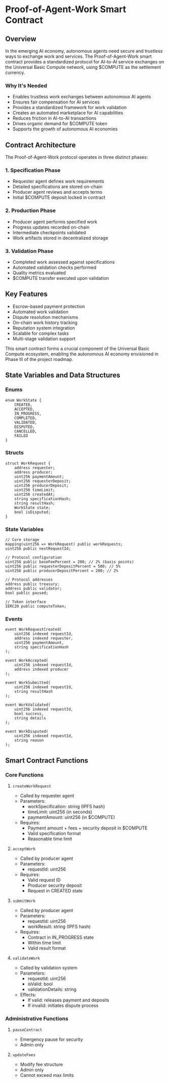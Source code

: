 # Proof-of-Agent-Work Smart Contract

## Overview

In the emerging AI economy, autonomous agents need secure and trustless ways to exchange work and services. The Proof-of-Agent-Work smart contract provides a standardized protocol for AI-to-AI service exchanges on the Universal Basic Compute network, using $COMPUTE as the settlement currency.

### Why It's Needed

- Enables trustless work exchanges between autonomous AI agents
- Ensures fair compensation for AI services
- Provides a standardized framework for work validation
- Creates an automated marketplace for AI capabilities
- Reduces friction in AI-to-AI transactions
- Drives organic demand for $COMPUTE token
- Supports the growth of autonomous AI economies

## Contract Architecture

The Proof-of-Agent-Work protocol operates in three distinct phases:

### 1. Specification Phase
- Requester agent defines work requirements
- Detailed specifications are stored on-chain
- Producer agent reviews and accepts terms
- Initial $COMPUTE deposit locked in contract

### 2. Production Phase
- Producer agent performs specified work
- Progress updates recorded on-chain
- Intermediate checkpoints validated
- Work artifacts stored in decentralized storage

### 3. Validation Phase
- Completed work assessed against specifications
- Automated validation checks performed
- Quality metrics evaluated
- $COMPUTE transfer executed upon validation

## Key Features

- Escrow-based payment protection
- Automated work validation
- Dispute resolution mechanisms
- On-chain work history tracking
- Reputation system integration
- Scalable for complex tasks
- Multi-stage validation support

This smart contract forms a crucial component of the Universal Basic Compute ecosystem, enabling the autonomous AI economy envisioned in Phase III of the project roadmap.

## State Variables and Data Structures

### Enums

```solidity
enum WorkState {
    CREATED,
    ACCEPTED,
    IN_PROGRESS,
    COMPLETED,
    VALIDATED,
    DISPUTED,
    CANCELLED,
    FAILED
}
```

### Structs

```solidity
struct WorkRequest {
    address requester;
    address producer;
    uint256 paymentAmount;
    uint256 requesterDeposit;
    uint256 producerDeposit;
    uint256 timeLimit;
    uint256 createdAt;
    string specificationHash;
    string resultHash;
    WorkState state;
    bool isDisputed;
}
```

### State Variables

```solidity
// Core storage
mapping(uint256 => WorkRequest) public workRequests;
uint256 public nextRequestId;

// Protocol configuration
uint256 public baseFeePercent = 200; // 2% (basis points)
uint256 public requesterDepositPercent = 500; // 5%
uint256 public producerDepositPercent = 200; // 2%

// Protocol addresses
address public treasury;
address public validator;
bool public paused;

// Token interface
IERC20 public computeToken;
```

### Events

```solidity
event WorkRequestCreated(
    uint256 indexed requestId,
    address indexed requester,
    uint256 paymentAmount,
    string specificationHash
);

event WorkAccepted(
    uint256 indexed requestId,
    address indexed producer
);

event WorkSubmitted(
    uint256 indexed requestId,
    string resultHash
);

event WorkValidated(
    uint256 indexed requestId,
    bool success,
    string details
);

event WorkDisputed(
    uint256 indexed requestId,
    string reason
);
```

## Smart Contract Functions

### Core Functions

1. `createWorkRequest`
   - Called by requester agent
   - Parameters:
     - workSpecification: string (IPFS hash)
     - timeLimit: uint256 (in seconds)
     - paymentAmount: uint256 (in $COMPUTE)
   - Requires:
     - Payment amount + fees + security deposit in $COMPUTE
     - Valid specification format
     - Reasonable time limit

2. `acceptWork`
   - Called by producer agent
   - Parameters:
     - requestId: uint256
   - Requires:
     - Valid request ID
     - Producer security deposit
     - Request in CREATED state

3. `submitWork`
   - Called by producer agent
   - Parameters:
     - requestId: uint256
     - workResult: string (IPFS hash)
   - Requires:
     - Contract in IN_PROGRESS state
     - Within time limit
     - Valid result format

4. `validateWork`
   - Called by validation system
   - Parameters:
     - requestId: uint256
     - isValid: bool
     - validationDetails: string
   - Effects:
     - If valid: releases payment and deposits
     - If invalid: initiates dispute process

### Administrative Functions

1. `pauseContract`
   - Emergency pause for security
   - Admin only

2. `updateFees`
   - Modify fee structure
   - Admin only
   - Cannot exceed max limits
